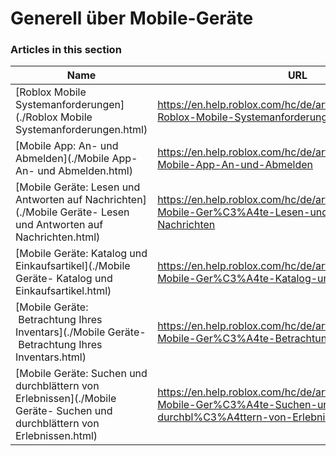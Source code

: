 # Generell über Mobile-Geräte  
### Articles in this section
Name|URL
-|-
[Roblox Mobile Systemanforderungen](./Roblox Mobile Systemanforderungen.html) |https://en.help.roblox.com/hc/de/articles/203625474-Roblox-Mobile-Systemanforderungen
[Mobile App: An- und Abmelden](./Mobile App- An- und Abmelden.html) |https://en.help.roblox.com/hc/de/articles/203313450-Mobile-App-An-und-Abmelden
[Mobile Geräte: Lesen und Antworten auf Nachrichten](./Mobile Geräte- Lesen und Antworten auf Nachrichten.html) |https://en.help.roblox.com/hc/de/articles/203313550--Mobile-Ger%C3%A4te-Lesen-und-Antworten-auf-Nachrichten
[Mobile Geräte: Katalog und Einkaufsartikel](./Mobile Geräte- Katalog und Einkaufsartikel.html) |https://en.help.roblox.com/hc/de/articles/203313500-Mobile-Ger%C3%A4te-Katalog-und-Einkaufsartikel
[Mobile Geräte:  Betrachtung Ihres Inventars](./Mobile Geräte-  Betrachtung Ihres Inventars.html) |https://en.help.roblox.com/hc/de/articles/360000344426-Mobile-Ger%C3%A4te-Betrachtung-Ihres-Inventars
[Mobile Geräte: Suchen und durchblättern von Erlebnissen](./Mobile Geräte- Suchen und durchblättern von Erlebnissen.html) |https://en.help.roblox.com/hc/de/articles/203313460-Mobile-Ger%C3%A4te-Suchen-und-durchbl%C3%A4ttern-von-Erlebnissen